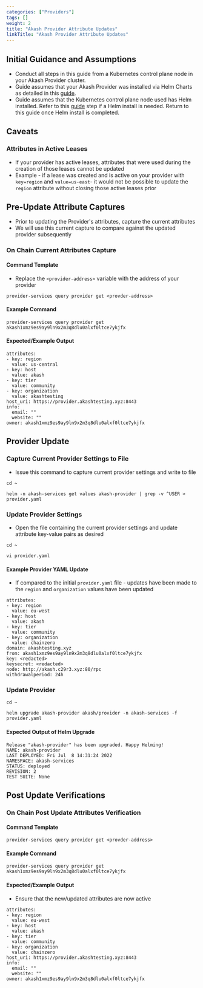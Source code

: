 ```yaml
---
categories: ["Providers"]
tags: []
weight: 2
title: "Akash Provider Attribute Updates"
linkTitle: "Akash Provider Attribute Updates"
---
```


## Initial Guidance and Assumptions

- Conduct all steps in this guide from a Kubernetes control plane node in your Akash Provider cluster.
- Guide assumes that your Akash Provider was installed via Helm Charts as detailed in this [guide](/akash-docs/docs/providers/build-a-cloud-provider/helm-based-provider-persistent-storage-enablement/).
- Guide assumes that the Kubernetes control plane node used has Helm installed. Refer to this [guide](/akash-docs/docs/providers/build-a-cloud-provider/helm-based-provider-persistent-storage-enablement/#step-4-helm-installation-on-kubernetes-node) step if a Helm install is needed. Return to this guide once Helm install is completed.

## Caveats

### Attributes in Active Leases

- If your provider has active leases, attributes that were used during the creation of those leases cannot be updated
- Example - if a lease was created and is active on your provider with `key=region` and `value=us-east`- it would not be possible to update the `region` attribute without closing those active leases prior

## Pre-Update Attribute Captures

- Prior to updating the Provider's attributes, capture the current attributes
- We will use this current capture to compare against the updated provider subsequently

### On Chain Current Attributes Capture

#### Command Template

- Replace the `<provider-address>` variable with the address of your provider

```
provider-services query provider get <provder-address>
```

#### Example Command

```
provider-services query provider get akash1xmz9es9ay9ln9x2m3q8dlu0alxf0ltce7ykjfx
```

#### Expected/Example Output

```
attributes:
- key: region
  value: us-central
- key: host
  value: akash
- key: tier
  value: community
- key: organization
  value: akashtesting
host_uri: https://provider.akashtesting.xyz:8443
info:
  email: ""
  website: ""
owner: akash1xmz9es9ay9ln9x2m3q8dlu0alxf0ltce7ykjfx
```

## Provider Update

### Capture Current Provider Settings to File

- Issue this command to capture current provider settings and write to file

```
cd ~

helm -n akash-services get values akash-provider | grep -v ^USER > provider.yaml
```

### Update Provider Settings

- Open the file containing the current provider settings and update attribute key-value pairs as desired

```
cd ~

vi provider.yaml
```

#### Example Provider YAML Update

- If compared to the initial `provider.yaml` file - updates have been made to the `region` and `organization` values have been updated

```
attributes:
- key: region
  value: eu-west
- key: host
  value: akash
- key: tier
  value: community
- key: organization
  value: chainzero
domain: akashtesting.xyz
from: akash1xmz9es9ay9ln9x2m3q8dlu0alxf0ltce7ykjfx
key: <redacted>
keysecret: <redacted>
node: http://akash.c29r3.xyz:80/rpc
withdrawalperiod: 24h
```

### Update Provider

```
cd ~

helm upgrade akash-provider akash/provider -n akash-services -f provider.yaml
```

#### Expected Output of Helm Upgrade

```
Release "akash-provider" has been upgraded. Happy Helming!
NAME: akash-provider
LAST DEPLOYED: Fri Jul  8 14:31:24 2022
NAMESPACE: akash-services
STATUS: deployed
REVISION: 2
TEST SUITE: None
```

## Post Update Verifications

### On Chain Post Update Attributes Verification

#### Command Template

```
provider-services query provider get <provder-address>
```

#### Example Command

```
provider-services query provider get akash1xmz9es9ay9ln9x2m3q8dlu0alxf0ltce7ykjfx
```

#### Expected/Example Output

- Ensure that the new/updated attributes are now active

```
attributes:
- key: region
  value: eu-west
- key: host
  value: akash
- key: tier
  value: community
- key: organization
  value: chainzero
host_uri: https://provider.akashtesting.xyz:8443
info:
  email: ""
  website: ""
owner: akash1xmz9es9ay9ln9x2m3q8dlu0alxf0ltce7ykjfx
```
